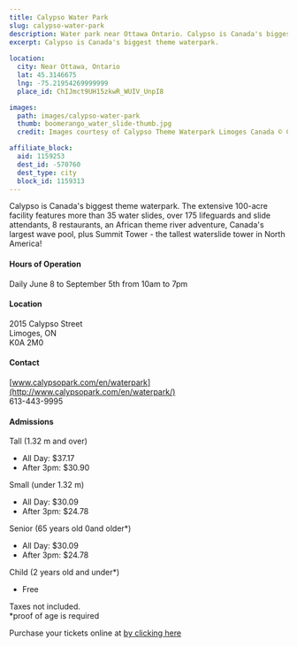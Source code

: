 ```yaml
---
title: Calypso Water Park
slug: calypso-water-park
description: Water park near Ottawa Ontario. Calypso is Canada's biggest theme waterpark.
excerpt: Calypso is Canada's biggest theme waterpark.
  
location:
  city: Near Ottawa, Ontario
  lat: 45.3146675
  lng: -75.21954269999999
  place_id: ChIJmct9UH15zkwR_WUIV_UnpI8

images:
  path: images/calypso-water-park
  thumb: boomerango_water_slide-thumb.jpg
  credit: Images courtesy of Calypso Theme Waterpark Limoges Canada © Copyright 2015.

affiliate_block:
  aid: 1159253
  dest_id: -570760
  dest_type: city
  block_id: 1159313
---
```


Calypso is Canada's biggest theme waterpark. The extensive 100-acre facility features more than 35 water slides, over 175 lifeguards and slide attendants, 8 restaurants, an African theme river adventure, Canada's largest wave pool, plus Summit Tower - the tallest waterslide tower in North America! 

#### Hours of Operation
Daily June 8 to September 5th from 10am to 7pm 

#### Location
2015 Calypso Street  
Limoges, ON  
K0A 2M0

#### Contact
[www.calypsopark.com/en/waterpark](http://www.calypsopark.com/en/waterpark/)  
613-443-9995

#### Admissions
Tall (1.32 m and over)  
- All Day: $37.17  
- After 3pm: $30.90 

Small (under 1.32 m)  
- All Day: $30.09  
- After 3pm: $24.78 

Senior (65 years old 0and older*)  
- All Day: $30.09  
- After 3pm: $24.78 

Child (2 years old and under*)  
- Free  

Taxes not included.  
*proof of age is required

Purchase your tickets online at [by clicking here](http://www.calypsopark.com/en/waterpark/buy-online/buy-online/)

